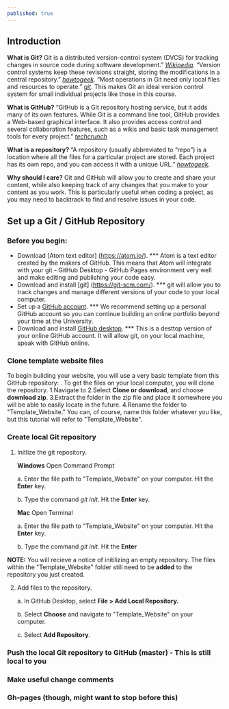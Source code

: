 ```yaml
---
published: true
---
```

## Introduction
**What is Git?** Git is a distributed version-control system (DVCS) for tracking changes in source code during software development.” *[Wikipedia](https://en.wikipedia.org/wiki/Git).* “Version control systems keep these revisions straight, storing the modifications in a central repository.” *[howtogeek](https://www.howtogeek.com/180167/htg-explains-what-is-github-and-what-do-geeks-use-it-for/).* “Most operations in Git need only local files and resources to operate.” *[git](https://git-scm.com/book/en/v2/Getting-Started-What-is-Git%3F).* This makes Git an ideal version control system for small individual projects like those in this course. 

**What is GitHub?** “GitHub is a Git repository hosting service, but it adds many of its own features. While Git is a command line tool, GitHub provides a Web-based graphical interface. It also provides access control and several collaboration features, such as a wikis and basic task management tools for every project.” *[techcrunch](https://techcrunch.com/2012/07/14/what-exactly-is-github-anyway)*

**What is a repository?** “A repository (usually abbreviated to “repo”) is a location where all the files for a particular project are stored. Each project has its own repo, and you can access it with a unique URL.” *[howtogeek](https://www.howtogeek.com/180167/htg-explains-what-is-github-and-what-do-geeks-use-it-for/).* 

**Why should I care?** Git and GitHub will allow you to create and share your content, while also keeping track of any changes that you make to your content as you work. This is particularly useful when coding a project, as you may need to backtrack to find and resolve issues in your code. 

## Set up a Git / GitHub Repository
### Before you begin:
* Download [Atom text editor] (https://atom.io/).
*** Atom is a text editor created by the makers of GitHub. This means that Atom will integrate with your git - GitHub Desktop - GitHub Pages environment very well and make editing and publishing your code easy.
* Download and install [git] (https://git-scm.com/).
*** git will allow you to track changes and manage different versions of your code to your local computer. 
* Set up a [GitHub account](https://github.com).
*** We recommend setting up a personal GitHub account so you can continue building an online portfolio beyond your time at the University.
* Download and install [GitHub desktop](https://desktop.github.com/).
*** This is a desttop version of your online GitHub account. It will allow git, on your local machine, speak with GitHub online. 

### Clone template website files
To begin building your website, you will use a very basic template from this GitHub repository: [](https://github.umn.edu/alink/sample-html-site).
To get the files on your local computer, you will clone the repository.
1.Navigate to [](https://github.umn.edu/alink/sample-html-site)
2.Select **Clone or download**, and choose **download zip**.
3.Extract the folder in the zip file and place it somewhere you will be able to easily locate in the future.
4.Rename the folder to "Template_Website." You can, of course, name this folder whatever you like, but this tutorial will refer to "Template_Website".

### Create local Git repository
1. Initlize the git repository.  

	**Windows** Open Command Prompt  
    
	a. Enter the file path to "Template_Website" on your computer. Hit the **Enter** key.  
    
	b. Type the command *git init*. Hit the **Enter** key.  
    
	**Mac** Open Terminal  
    
	a. Enter the file path to "Template_Website" on your computer. Hit the **Enter** key.  
    
	b. Type the command *git init*. Hit the **Enter**  
    
**NOTE:** You will recieve a notice of initilizing an empty repository. The files within the "Template_Website" folder still need to be **added** to the repository you just created.  

2. Add files to the repository.  

	a. In GitHub Desktop, select **File > Add Local Repository.**  
    
	b. Select **Choose** and navigate to "Template_Website" on your computer.  
    
	c. Select **Add Repository**.  
    
### Push the local Git repository to GitHub (master) - This is still local to you
### Make useful change comments
### Gh-pages (though, might want to stop before this)
